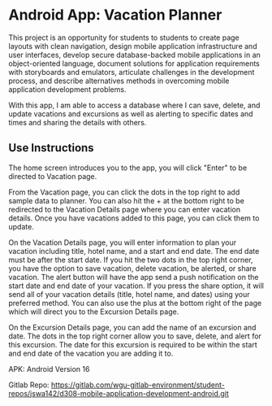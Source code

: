 # Android App: Vacation Planner

This project is an opportunity for students to  students to create page layouts with clean navigation, design mobile application infrastructure and user interfaces,
develop secure database-backed mobile applications in an object-oriented language, document solutions for application requirements with storyboards and emulators,
articulate challenges in the development process, and describe alternatives methods in overcoming mobile application development problems.

With this app, I am able to access a database where I can save, delete, and update vacations and excursions as well as alerting to specific dates and times and sharing the details with others. 

## Use Instructions
The home screen introduces you to the app, you will click "Enter" to be directed to Vacation page.

From the Vacation page, you can click the dots in the top right to add sample data to planner. You can also hit the + at the bottom right to be redirected to the Vacation Details page
where you can enter vacation details. Once you have vacations added to this page, you can click them to update.

On the Vacation Details page, you will enter information to plan your vacation including title, hotel name, and a start and end date. The end date must be after the start date. If you 
hit the two dots in the top right corner, you have the option to save vacation, delete vacation, be alerted, or share vacation. The alert button will have the app send a push notification
on the start date and end date of your vacation. If you press the share option, it will send all of your vacation details (title, hotel name, and dates) using your preferred method.
You can also use the plus at the bottom right of the page which will direct you to the Excursion Details page.

On the Excursion Details page, you can add the name of an excursion and date. The dots in the top right corner allow you to save, delete, and alert for this excursion. The date for this
excursion is required to be within the start and end date of the vacation you are adding it to. 

APK: Android Version 16

Gitlab Repo: https://gitlab.com/wgu-gitlab-environment/student-repos/jswa142/d308-mobile-application-development-android.git
